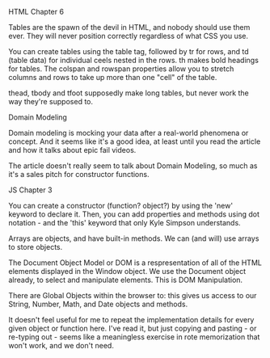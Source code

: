 HTML Chapter 6

Tables are the spawn of the devil in HTML, and nobody should use them ever. They will never position correctly regardless of what CSS you use.

You can create tables using the table tag, followed by tr for rows, and td (table data) for individual ceels nested in the rows. th makes bold headings for tables. The colspan and rowspan properties allow you to stretch columns and rows to take up more than one "cell" of the table.

thead, tbody and tfoot supposedly make long tables, but never work the way they're supposed to.

Domain Modeling

Domain modeling is mocking your data after a real-world phenomena or concept. And it seems like it's a good idea, at least until you read the article and how it talks about epic fail videos.

The article doesn't really seem to talk about Domain Modeling, so much as it's a sales pitch for constructor functions.

JS Chapter 3

You can create a constructor (function? object?) by using the 'new' keyword to declare it. Then, you can add properties and methods using dot notation - and the 'this' keyword that only Kyle Simpson understands.

Arrays are objects, and have built-in methods. We can (and will) use arrays to store objects.

The Document Object Model or DOM is a respresentation of all of the HTML elements displayed in the Window object. We use the Document object already, to select and manipulate elements. This is DOM Manipulation.

There are Global Objects within the browser to: this gives us access to our String, Number, Math, and Date objects and methods.

It doesn't feel useful for me to repeat the implementation details for every given object or function here. I've read it, but just copying and pasting - or re-typing out - seems like a meaningless exercise in rote memorization that won't work, and we don't need.